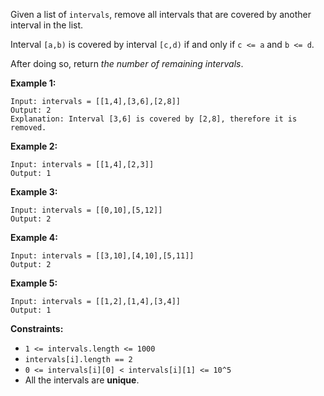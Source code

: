 Given a list of `intervals`, remove all intervals that are covered by another
interval in the list.

Interval `[a,b)` is covered by interval `[c,d)` if and only if `c <= a` and `b
<= d`.

After doing so, return _the number of remaining intervals_.



**Example 1:**

    
    
    Input: intervals = [[1,4],[3,6],[2,8]]
    Output: 2
    Explanation: Interval [3,6] is covered by [2,8], therefore it is removed.
    

**Example 2:**

    
    
    Input: intervals = [[1,4],[2,3]]
    Output: 1
    

**Example 3:**

    
    
    Input: intervals = [[0,10],[5,12]]
    Output: 2
    

**Example 4:**

    
    
    Input: intervals = [[3,10],[4,10],[5,11]]
    Output: 2
    

**Example 5:**

    
    
    Input: intervals = [[1,2],[1,4],[3,4]]
    Output: 1
    



**Constraints:**

  * `1 <= intervals.length <= 1000`
  * `intervals[i].length == 2`
  * `0 <= intervals[i][0] < intervals[i][1] <= 10^5`
  * All the intervals are **unique**.

